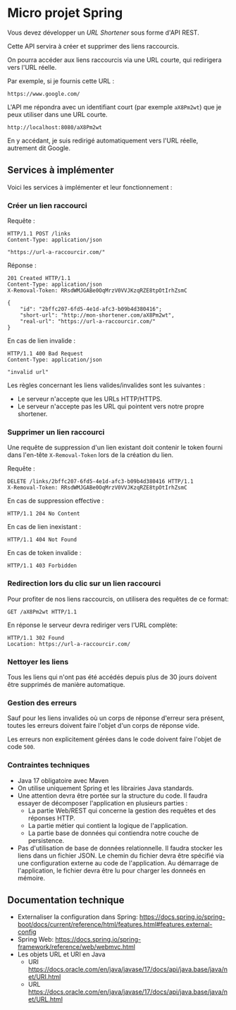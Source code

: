 # Micro projet Spring

Vous devez développer un *URL Shortener* sous forme d'API REST.

Cette API servira à créer et supprimer des liens raccourcis.

On pourra accéder aux liens raccourcis via une URL courte, qui redirigera vers l'URL réelle.

Par exemple, si je fournis cette URL :

```
https://www.google.com/
```

L'API me répondra avec un identifiant court (par exemple `aX8Pm2wt`) que je peux utiliser dans une URL courte.

```
http://localhost:8080/aX8Pm2wt
```

En y accédant, je suis redirigé automatiquement vers l'URL réelle, autrement dit Google.

## Services à implémenter

Voici les services à implémenter et leur fonctionnement :

### Créer un lien raccourci

Requête :

```
HTTP/1.1 POST /links
Content-Type: application/json

"https://url-a-raccourcir.com/"
```

Réponse :

```
201 Created HTTP/1.1
Content-Type: application/json
X-Removal-Token: RRsdWMJGABe0OqMrzV0VVJKzqRZE8tpOtIrhZsmC

{
    "id": "2bffc207-6fd5-4e1d-afc3-b09b4d380416";
    "short-url": "http://mon-shortener.com/aX8Pm2wt",
    "real-url": "https://url-a-raccourcir.com/"
}
```

En cas de lien invalide :

```
HTTP/1.1 400 Bad Request
Content-Type: application/json

"invalid url"
```

Les règles concernant les liens valides/invalides sont les suivantes :

- Le serveur n'accepte que les URLs HTTP/HTTPS.
- Le serveur n'accepte pas les URL qui pointent vers notre propre shortener.

### Supprimer un lien raccourci

Une requête de suppression d'un lien existant doit contenir le token fourni dans l'en-tête `X-Removal-Token` lors de la création du lien.

Requête :

```
DELETE /links/2bffc207-6fd5-4e1d-afc3-b09b4d380416 HTTP/1.1
X-Removal-Token: RRsdWMJGABe0OqMrzV0VVJKzqRZE8tpOtIrhZsmC
```

En cas de suppression effective :

```
HTTP/1.1 204 No Content
```

En cas de lien inexistant :

```
HTTP/1.1 404 Not Found
```

En cas de token invalide :

```
HTTP/1.1 403 Forbidden
```

### Redirection lors du clic sur un lien raccourci

Pour profiter de nos liens raccourcis, on utilisera des requêtes de ce format:

```
GET /aX8Pm2wt HTTP/1.1
```

En réponse le serveur devra rediriger vers l'URL complète:

```
HTTP/1.1 302 Found
Location: https://url-a-raccourcir.com/
```

### Nettoyer les liens

Tous les liens qui n'ont pas été accédés depuis plus de 30 jours doivent être supprimés de manière automatique.

### Gestion des erreurs

Sauf pour les liens invalides où un corps de réponse d'erreur sera présent, toutes les erreurs doivent faire l'objet d'un corps de réponse vide.

Les erreurs non explicitement gérées dans le code doivent faire l'objet de code `500`.

### Contraintes techniques

- Java 17 obligatoire avec Maven
- On utilise uniquement Spring et les librairies Java standards.
- Une attention devra être portée sur la structure du code. Il faudra essayer de décomposer l'application en plusieurs parties :
    - La partie Web/REST qui concerne la gestion des requêtes et des réponses HTTP.
    - La partie métier qui contient la logique de l'application.
    - La partie base de données qui contiendra notre couche de persistence.
- Pas d'utilisation de base de données relationnelle. Il faudra stocker les liens dans un fichier JSON. Le chemin du fichier devra être spécifié via une configuration externe au code de l'application. Au démarrage de l'application, le fichier devra être lu pour charger les donneés en mémoire.

## Documentation technique

- Externaliser la configuration dans Spring: https://docs.spring.io/spring-boot/docs/current/reference/html/features.html#features.external-config
- Spring Web: https://docs.spring.io/spring-framework/reference/web/webmvc.html
- Les objets URL et URI en Java
    - URI https://docs.oracle.com/en/java/javase/17/docs/api/java.base/java/net/URI.html
    - URL https://docs.oracle.com/en/java/javase/17/docs/api/java.base/java/net/URL.html
